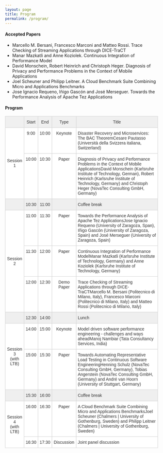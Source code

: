 ```yaml
---
layout: page
title: Program
permalink: /program/
---
```

#### Accepted Papers

* Marcello M. Bersani, Francesco Marconi and Matteo Rossi. Trace Checking of Streaming Applications through DICE-TraCT
* Manar Mazkatli and Anne Koziolek. Continuous Integration of Performance Model
* David Monschein, Robert Heinrich and Christoph Heger. Diagnosis of Privacy and Performance Problems in the Context of Mobile Applications
* Joel Scheuner and Philipp Leitner. A Cloud Benchmark Suite Combining Micro and Applications Benchmarks
* Jose Ignacio Requeno, Iñigo Gascón and José Merseguer. Towards the Performance Analysis of Apache Tez Applications

#### Program

<style type="text/css">
.tg  {border-collapse:collapse;border-spacing:0;border-color:#ccc;}
.tg td{font-family:Arial, sans-serif;font-size:14px;padding:10px 5px;border-style:solid;border-width:1px;overflow:hidden;word-break:normal;border-color:#ccc;color:#333;background-color:#fff;}
.tg th{font-family:Arial, sans-serif;font-size:14px;font-weight:normal;padding:10px 5px;border-style:solid;border-width:1px;overflow:hidden;word-break:normal;border-color:#ccc;color:#333;background-color:#f0f0f0;}
.tg .tg-uqo3{background-color:#efefef;text-align:center;vertical-align:top}
.tg .tg-s6z2{text-align:center}
.tg .tg-baqh{text-align:center;vertical-align:top}
.tg .tg-yzt1{background-color:#efefef;vertical-align:top}
.tg .tg-yw4l{vertical-align:top}
</style>
<table class="tg">
<tr>
<th class="tg-yw4l"><br></th>
<th class="tg-baqh">Start</th>
<th class="tg-baqh">End</th>
<th class="tg-baqh">Type</th>
<th class="tg-baqh">Title</th>
</tr>
<tr>
<td class="tg-s6z2" rowspan="2">Session 1<br></td>
<td class="tg-baqh">9:00<br></td>
<td class="tg-baqh">10:00</td>
<td class="tg-baqh">Keynote</td>
<td class="tg-yw4l">Disaster Recovery and Microservices: The BAC TheoremCesare Pautasso (Università della Svizzera italiana, Switzerland)</td>
</tr>
<tr>
<td class="tg-baqh">10:00</td>
<td class="tg-baqh">10:30</td>
<td class="tg-baqh">Paper</td>
<td class="tg-yw4l">Diagnosis of Privacy and Performance Problems in the Context of Mobile ApplicationsDavid Monschein (Karlsruhe Institute of Technology, German), Robert Heinrich (Karlsruhe Institute of Technology, Germany) and Christoph Heger (NovaTec Consulting GmbH, Germany)</td>
</tr>
<tr>
<td class="tg-uqo3"></td>
<td class="tg-uqo3">10:30</td>
<td class="tg-uqo3">11:00</td>
<td class="tg-uqo3"></td>
<td class="tg-yzt1">Coffee break<br></td>
</tr>
<tr>
<td class="tg-s6z2" rowspan="3">Session 2<br></td>
<td class="tg-baqh">11:00</td>
<td class="tg-baqh">11:30</td>
<td class="tg-baqh">Paper</td>
<td class="tg-yw4l">Towards the Performance Analysis of Apache Tez ApplicationsJose Ignacio Requeno (University of Zaragoza, Span), Iñigo Gascón (University of Zaragoza, Spain) and José Merseguer (University of Zaragoza, Spain)</td>
</tr>
<tr>
<td class="tg-baqh">11:30</td>
<td class="tg-baqh">12:00</td>
<td class="tg-baqh">Paper</td>
<td class="tg-yw4l">Continuous Integration of Performance ModelManar Mazkatli (Karlsruhe Institute of Technology, Germany) and Anne Koziolek (Karlsruhe Institute of Technology, Germany)</td>
</tr>
<tr>
<td class="tg-baqh">12:00</td>
<td class="tg-baqh">12:30<br></td>
<td class="tg-baqh">Demo Paper<br></td>
<td class="tg-yw4l">Trace Checking of Streaming Applications through DICE-TraCTMarcello M. Bersani (Politecnico di Milano, Italy), Francesco Marconi (Politecnico di Milano, Italy) and Matteo Rossi (Politecnico di Milano, Italy)</td>
</tr>
<tr>
<td class="tg-uqo3"></td>
<td class="tg-uqo3">12:30</td>
<td class="tg-uqo3">14:00</td>
<td class="tg-uqo3"></td>
<td class="tg-yzt1">Lunch</td>
</tr>
<tr>
<td class="tg-s6z2" rowspan="2">Session 3<br>(with LTB)<br></td>
<td class="tg-baqh">14:00</td>
<td class="tg-baqh">15:00</td>
<td class="tg-baqh">Keynote<br></td>
<td class="tg-yw4l">Model driven software performance engineering - challenges and ways aheadManoj Nambiar (Tata Consultancy Services, India)</td>
</tr>
<tr>
<td class="tg-baqh">15:00</td>
<td class="tg-baqh">15:30</td>
<td class="tg-baqh">Paper</td>
<td class="tg-yw4l">Towards Automating Representative Load Testing in Continuous Software EngineeringHenning Schulz (NovaTec Consulting GmbH, Germany), Tobias Angerstein (NovaTec Consulting GmbH, Germany) and André van Hoorn (University of Stuttgart, Germany)</td>
</tr>
<tr>
<td class="tg-uqo3"></td>
<td class="tg-uqo3">15:30</td>
<td class="tg-uqo3">16:00</td>
<td class="tg-uqo3"></td>
<td class="tg-yzt1">Coffee break<br></td>
</tr>
<tr>
<td class="tg-s6z2" rowspan="2">Session 4<br>(with LTB)<br></td>
<td class="tg-baqh">16:00</td>
<td class="tg-baqh">16:30</td>
<td class="tg-baqh">Paper</td>
<td class="tg-yw4l">A Cloud Benchmark Suite Combining Micro and Applications BenchmarksJoel Scheuner (Chalmers | University of Gothenburg, Sweden) and Philipp Leitner (Chalmers | University of Gothenburg, Sweden)</td>
</tr>
<tr>
<td class="tg-baqh">16:30</td>
<td class="tg-baqh">17:30</td>
<td class="tg-baqh">Discussion</td>
<td class="tg-yw4l">Joint panel discussion</td>
</tr>
</table>
